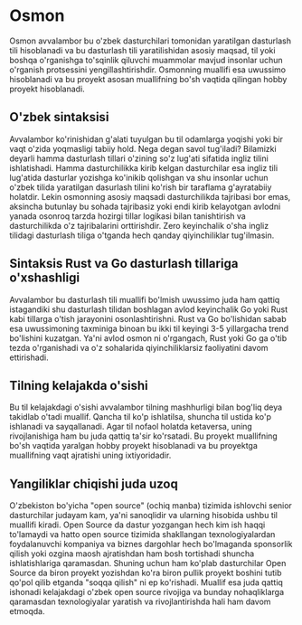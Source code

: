 # Osmon

Osmon avvalambor bu o'zbek dasturchilari tomonidan yaratilgan dasturlash tili
hisoblanadi va bu dasturlash tili yaratilishidan asosiy maqsad, til yoki boshqa
o'rganishga to'sqinlik qiluvchi muammolar mavjud insonlar uchun o'rganish
protsessini yengillashtirishdir. Osmonning muallifi esa uwussimo hisoblanadi va
bu proyekt asosan muallifning bo'sh vaqtida qilingan hobby proyekt hisoblanadi.

## O'zbek sintaksisi

Avvalambor ko'rinishidan g'alati tuyulgan bu til odamlarga yoqishi yoki bir vaqt
o'zida yoqmasligi tabiiy hold. Nega degan savol tug'iladi? Bilamizki deyarli
hamma dasturlash tillari o'zining so'z lug'ati sifatida ingliz tilini
ishlatishadi. Hamma dasturchilikka kirib kelgan dasturchilar esa ingliz tili
lug'atida dasturlar yozishga ko'inikib qolishgan va shu insonlar uchun o'zbek
tilida yaratilgan dasurlash tilini ko'rish bir taraflama g'ayratabiiy holatdir.
Lekin osmonning asosiy maqsadi dasturchilikda tajribasi bor emas, aksincha
butunlay bu sohada tajribasiz yoki endi kirib kelayotgan avlodni yanada osonroq
tarzda hozirgi tillar logikasi bilan tanishtirish va dasturchilikda o'z
tajribalarini orttirishdir. Zero keyinchalik o'sha ingliz tilidagi dasturlash
tiliga o'tganda hech qanday qiyinchiliklar tug'ilmasin.

## Sintaksis Rust va Go dasturlash tillariga o'xshashligi

Avvalambor bu dasturlash tili muallifi bo'lmish uwussimo juda ham qattiq
istagandiki shu dasturlash tilidan boshlagan avlod keyinchalik Go yoki Rust kabi
tillarga o'tish jarayonini osonlashtirishni. Rust va Go bo'lishidan sabab esa
uwussimoning taxminiga binoan bu ikki til keyingi 3-5 yillargacha trend
bo'lishini kuzatgan. Ya'ni avlod osmon ni o'rgangach, Rust yoki Go ga o'tib
tezda o'rganishadi va o'z sohalarida qiyinchiliklarsiz faoliyatini davom
ettirishadi.

## Tilning kelajakda o'sishi

Bu til kelajakdagi o'sishi avvalambor tilning mashhurligi bilan bog'liq deya
takidlab o'tadi muallif. Qancha til ko'p ishlatilsa, shuncha til ustida ko'p
ishlanadi va sayqallanadi. Agar til nofaol holatda ketaversa, uning
rivojlanishiga ham bu juda qattiq ta'sir ko'rsatadi. Bu proyekt muallifning
bo'sh vaqtida yaralgan hobby proyekt hisoblanadi va bu proyektga muallifning
vaqt ajratishi uning ixtiyoridadir.

## Yangiliklar chiqishi juda uzoq

O'zbekiston bo'yicha "open source" (ochiq manba) tizimida ishlovchi senior
dasturchilar judayam kam, ya'ni sanoqlidir va ularning hisobida ushbu til
muallifi kiradi. Open Source da dastur yozgangan hech kim ish haqqi to'lamaydi
va hatto open source tizimida shakllangan texnologiyalardan foydalanuvchi
kompaniya va biznes dargohlar hech bo'lmaganda sponsorlik qilish yoki ozgina
maosh ajratishdan ham bosh tortishadi shuncha ishlatishlariga qaramasdan.
Shuning uchun ham ko'plab dasturchilar Open Source da biron proyekt yozishdan
ko'ra biron pullik proyekt boshini tutib qo'pol qilib etganda "soqqa qilish" ni
ep ko'rishadi. Muallif esa juda qattiq ishonadi kelajakdagi o'zbek open source
rivojiga va bunday nohaqliklarga qaramasdan texnologiyalar yaratish va
rivojlantirishda hali ham davom etmoqda.
